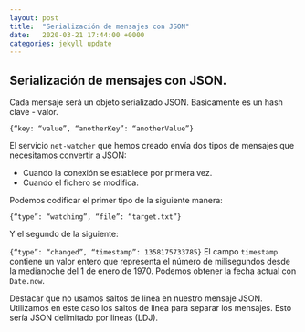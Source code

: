 ```yaml
---
layout: post
title:  "Serialización de mensajes con JSON"
date:   2020-03-21 17:44:00 +0000
categories: jekyll update
---
```

## Serialización de mensajes con JSON.

Cada mensaje será un objeto serializado JSON.  Basicamente es un hash clave - valor.

`{“key: “value”, “anotherKey”: “anotherValue”}`

El servicio `net-watcher` que hemos creado envía dos tipos de mensajes que necesitamos convertir a  JSON:

* Cuando la conexión se establece por primera vez.
* Cuando el fichero se modifica.

Podemos codificar el primer tipo de la siguiente manera: 

`{“type”: “watching”, “file”: “target.txt”}`

Y el segundo de la siguiente:

`{“type”: “changed”, “timestamp”: 1358175733785}`
El campo `timestamp` contiene un valor entero que representa el número de milisegundos desde la medianoche del 1 de enero de 1970. Podemos obtener la fecha actual con `Date.now`.

Destacar que no usamos saltos de linea en nuestro mensaje JSON. Utilizamos en este caso los saltos de linea para separar los mensajes. Esto sería JSON delimitado por lineas (LDJ).

